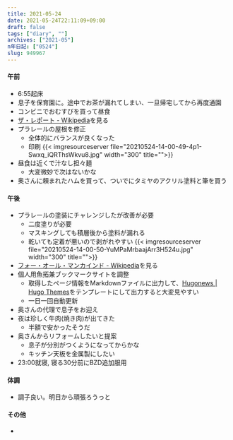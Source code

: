 ```yaml
---
title: 2021-05-24
date: 2021-05-24T22:11:09+09:00
draft: false
tags: ["diary", ""]
archives: ["2021-05"]
n年日記: ["0524"]
slug: 949967
---
```

#### 午前
- 6:55起床
- 息子を保育園に。途中でお茶が漏れてしまい、一旦帰宅してから再度通園
- コンビニでおむすびを買って昼食
- [ザ・レポート - Wikipedia](https://ja.wikipedia.org/wiki/%E3%82%B6%E3%83%BB%E3%83%AC%E3%83%9D%E3%83%BC%E3%83%88)を見る
- プラレールの屋根を修正
  - 全体的にバランスが良くなった
  - 印刷
  {{< imgresourceserver file="20210524-14-00-49-4p1-Swxq_iQRThsWkvu8.jpg" width="300" title="">}}
- 昼食は近くで汁なし担々麺
  - 大変微妙で次はないかな
- 奥さんに頼まれたハムを買って、ついでにタミヤのアクリル塗料と筆を買う
#### 午後
- プラレールの塗装にチャレンジしたが改善が必要
  - 二度塗りが必要
  - マスキングしても積層後から塗料が漏れる
  - 乾いても定着が悪いので剥がれやすい
  {{< imgresourceserver file="20210524-14-00-50-YuMPaMrbaajArr3H524u.jpg" width="300" title="">}}
- [フォー・オール・マンカインド - Wikipedia](https://ja.wikipedia.org/wiki/%E3%83%95%E3%82%A9%E3%83%BC%E3%83%BB%E3%82%AA%E3%83%BC%E3%83%AB%E3%83%BB%E3%83%9E%E3%83%B3%E3%82%AB%E3%82%A4%E3%83%B3%E3%83%89)を見る
- 個人用魚拓兼ブックマークサイトを調整
  - 取得したページ情報をMarkdownファイルに出力して、[Hugonews | Hugo Themes](https://themes.gohugo.io/hugonews/)をテンプレートにして出力すると大変見やすい
  - 一日一回自動更新
- 奥さんの代理で息子をお迎え
- 夜は珍しく牛肉(焼き肉)が出てきた
  - 半額で安かったそうだ
- 奥さんからリフォームしたいと提案
  - 息子が分別がつくようになってからかな
  - キッチン天板を金属製にしたい
- 23:00就寝, 寝る30分前にBZD追加服用
#### 体調
- 調子良い。明日から頑張ろうっと
#### その他
- 